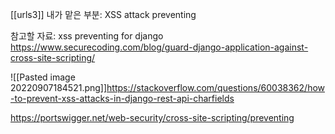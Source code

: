 [[urls3]]
내가 맡은 부분: XSS attack preventing

참고할 자료:
xss preventing for django
https://www.securecoding.com/blog/guard-django-application-against-cross-site-scripting/

![[Pasted image 20220907184521.png]]https://stackoverflow.com/questions/60038362/how-to-prevent-xss-attacks-in-django-rest-api-charfields

https://portswigger.net/web-security/cross-site-scripting/preventing